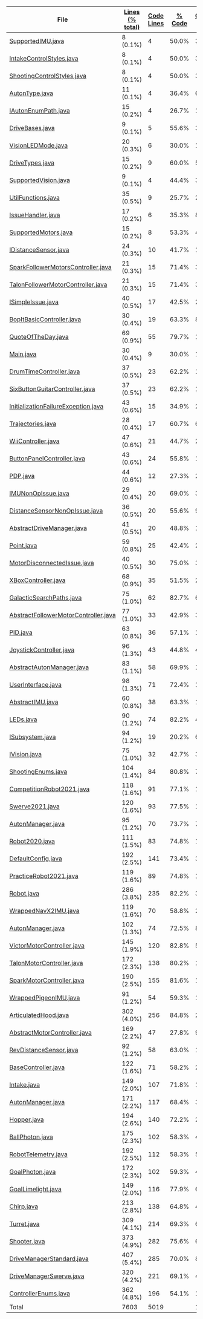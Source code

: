
|File|[Lines (% total)](https://github.com/Smaltin/CodeStats/tree/main/Statistics/LinesDescending.md/)|[Code Lines](https://github.com/Smaltin/CodeStats/tree/main/Statistics/CodeDescending.md/)|[% Code](https://github.com/Smaltin/CodeStats/tree/main/Statistics/ProportionCodeDescending.md/)|[Comment Lines](https://github.com/Smaltin/CodeStats/tree/main/Statistics/CommentsDescending.md/)|[% Comment](https://github.com/Smaltin/CodeStats/tree/main/Statistics/ProportionCommentsDescending.md/)|[Blank Lines](https://github.com/Smaltin/CodeStats/tree/main/Statistics/BlanksDescending.md/)|[% Blank](https://github.com/Smaltin/CodeStats/tree/main/Statistics/ProportionBlanksDescending.md/)|
| --- | --- | --- | --- | --- | --- | --- | --- |
|[SupportedIMU.java](https://github.com/Smaltin/CodeStats/tree/main/src/main/java/frc/telemetry/imu/SupportedIMU.java)|8 (0.1%)|4|50.0%|3|37.5%|1|12.5%|
|[IntakeControlStyles.java](https://github.com/Smaltin/CodeStats/tree/main/src/main/java/frc/ballstuff/intaking/IntakeControlStyles.java)|8 (0.1%)|4|50.0%|3|37.5%|1|12.5%|
|[ShootingControlStyles.java](https://github.com/Smaltin/CodeStats/tree/main/src/main/java/frc/ballstuff/shooting/ShootingControlStyles.java)|8 (0.1%)|4|50.0%|3|37.5%|1|12.5%|
|[AutonType.java](https://github.com/Smaltin/CodeStats/tree/main/src/main/java/frc/drive/auton/AutonType.java)|11 (0.1%)|4|36.4%|6|54.5%|1|9.1%|
|[IAutonEnumPath.java](https://github.com/Smaltin/CodeStats/tree/main/src/main/java/frc/drive/auton/IAutonEnumPath.java)|15 (0.2%)|4|26.7%|10|66.7%|1|6.7%|
|[DriveBases.java](https://github.com/Smaltin/CodeStats/tree/main/src/main/java/frc/drive/DriveBases.java)|9 (0.1%)|5|55.6%|3|33.3%|1|11.1%|
|[VisionLEDMode.java](https://github.com/Smaltin/CodeStats/tree/main/src/main/java/frc/vision/camera/VisionLEDMode.java)|20 (0.3%)|6|30.0%|13|65.0%|1|5.0%|
|[DriveTypes.java](https://github.com/Smaltin/CodeStats/tree/main/src/main/java/frc/drive/DriveTypes.java)|15 (0.2%)|9|60.0%|5|33.3%|1|6.7%|
|[SupportedVision.java](https://github.com/Smaltin/CodeStats/tree/main/src/main/java/frc/vision/camera/SupportedVision.java)|9 (0.1%)|4|44.4%|3|33.3%|2|22.2%|
|[UtilFunctions.java](https://github.com/Smaltin/CodeStats/tree/main/src/main/java/frc/misc/UtilFunctions.java)|35 (0.5%)|9|25.7%|24|68.6%|2|5.7%|
|[IssueHandler.java](https://github.com/Smaltin/CodeStats/tree/main/src/main/java/frc/selfdiagnostics/IssueHandler.java)|17 (0.2%)|6|35.3%|8|47.1%|3|17.6%|
|[SupportedMotors.java](https://github.com/Smaltin/CodeStats/tree/main/src/main/java/frc/motors/SupportedMotors.java)|15 (0.2%)|8|53.3%|4|26.7%|3|20.0%|
|[IDistanceSensor.java](https://github.com/Smaltin/CodeStats/tree/main/src/main/java/frc/vision/distancesensor/IDistanceSensor.java)|24 (0.3%)|10|41.7%|11|45.8%|3|12.5%|
|[SparkFollowerMotorsController.java](https://github.com/Smaltin/CodeStats/tree/main/src/main/java/frc/motors/followers/SparkFollowerMotorsController.java)|21 (0.3%)|15|71.4%|3|14.3%|3|14.3%|
|[TalonFollowerMotorController.java](https://github.com/Smaltin/CodeStats/tree/main/src/main/java/frc/motors/followers/TalonFollowerMotorController.java)|21 (0.3%)|15|71.4%|3|14.3%|3|14.3%|
|[ISimpleIssue.java](https://github.com/Smaltin/CodeStats/tree/main/src/main/java/frc/selfdiagnostics/ISimpleIssue.java)|40 (0.5%)|17|42.5%|20|50.0%|3|7.5%|
|[BopItBasicController.java](https://github.com/Smaltin/CodeStats/tree/main/src/main/java/frc/controllers/BopItBasicController.java)|30 (0.4%)|19|63.3%|8|26.7%|3|10.0%|
|[QuoteOfTheDay.java](https://github.com/Smaltin/CodeStats/tree/main/src/main/java/frc/misc/QuoteOfTheDay.java)|69 (0.9%)|55|79.7%|11|15.9%|3|4.3%|
|[Main.java](https://github.com/Smaltin/CodeStats/tree/main/src/main/java/frc/robot/Main.java)|30 (0.4%)|9|30.0%|17|56.7%|4|13.3%|
|[DrumTimeController.java](https://github.com/Smaltin/CodeStats/tree/main/src/main/java/frc/controllers/DrumTimeController.java)|37 (0.5%)|23|62.2%|10|27.0%|4|10.8%|
|[SixButtonGuitarController.java](https://github.com/Smaltin/CodeStats/tree/main/src/main/java/frc/controllers/SixButtonGuitarController.java)|37 (0.5%)|23|62.2%|10|27.0%|4|10.8%|
|[InitializationFailureException.java](https://github.com/Smaltin/CodeStats/tree/main/src/main/java/frc/misc/InitializationFailureException.java)|43 (0.6%)|15|34.9%|23|53.5%|5|11.6%|
|[Trajectories.java](https://github.com/Smaltin/CodeStats/tree/main/src/main/java/frc/drive/auton/followtrajectory/Trajectories.java)|28 (0.4%)|17|60.7%|6|21.4%|5|17.9%|
|[WiiController.java](https://github.com/Smaltin/CodeStats/tree/main/src/main/java/frc/controllers/WiiController.java)|47 (0.6%)|21|44.7%|21|44.7%|5|10.6%|
|[ButtonPanelController.java](https://github.com/Smaltin/CodeStats/tree/main/src/main/java/frc/controllers/ButtonPanelController.java)|43 (0.6%)|24|55.8%|14|32.6%|5|11.6%|
|[PDP.java](https://github.com/Smaltin/CodeStats/tree/main/src/main/java/frc/pdp/PDP.java)|44 (0.6%)|12|27.3%|26|59.1%|6|13.6%|
|[IMUNonOpIssue.java](https://github.com/Smaltin/CodeStats/tree/main/src/main/java/frc/selfdiagnostics/IMUNonOpIssue.java)|29 (0.4%)|20|69.0%|3|10.3%|6|20.7%|
|[DistanceSensorNonOpIssue.java](https://github.com/Smaltin/CodeStats/tree/main/src/main/java/frc/selfdiagnostics/DistanceSensorNonOpIssue.java)|36 (0.5%)|20|55.6%|9|25.0%|7|19.4%|
|[AbstractDriveManager.java](https://github.com/Smaltin/CodeStats/tree/main/src/main/java/frc/drive/AbstractDriveManager.java)|41 (0.5%)|20|48.8%|14|34.1%|7|17.1%|
|[Point.java](https://github.com/Smaltin/CodeStats/tree/main/src/main/java/frc/drive/auton/Point.java)|59 (0.8%)|25|42.4%|27|45.8%|7|11.9%|
|[MotorDisconnectedIssue.java](https://github.com/Smaltin/CodeStats/tree/main/src/main/java/frc/selfdiagnostics/MotorDisconnectedIssue.java)|40 (0.5%)|30|75.0%|3|7.5%|7|17.5%|
|[XBoxController.java](https://github.com/Smaltin/CodeStats/tree/main/src/main/java/frc/controllers/XBoxController.java)|68 (0.9%)|35|51.5%|26|38.2%|7|10.3%|
|[GalacticSearchPaths.java](https://github.com/Smaltin/CodeStats/tree/main/src/main/java/frc/drive/auton/galacticsearch/GalacticSearchPaths.java)|75 (1.0%)|62|82.7%|6|8.0%|7|9.3%|
|[AbstractFollowerMotorController.java](https://github.com/Smaltin/CodeStats/tree/main/src/main/java/frc/motors/followers/AbstractFollowerMotorController.java)|77 (1.0%)|33|42.9%|35|45.5%|9|11.7%|
|[PID.java](https://github.com/Smaltin/CodeStats/tree/main/src/main/java/frc/misc/PID.java)|63 (0.8%)|36|57.1%|18|28.6%|9|14.3%|
|[JoystickController.java](https://github.com/Smaltin/CodeStats/tree/main/src/main/java/frc/controllers/JoystickController.java)|96 (1.3%)|43|44.8%|44|45.8%|9|9.4%|
|[AbstractAutonManager.java](https://github.com/Smaltin/CodeStats/tree/main/src/main/java/frc/drive/auton/AbstractAutonManager.java)|83 (1.1%)|58|69.9%|15|18.1%|10|12.0%|
|[UserInterface.java](https://github.com/Smaltin/CodeStats/tree/main/src/main/java/frc/misc/UserInterface.java)|98 (1.3%)|71|72.4%|16|16.3%|11|11.2%|
|[AbstractIMU.java](https://github.com/Smaltin/CodeStats/tree/main/src/main/java/frc/telemetry/imu/AbstractIMU.java)|60 (0.8%)|38|63.3%|10|16.7%|12|20.0%|
|[LEDs.java](https://github.com/Smaltin/CodeStats/tree/main/src/main/java/frc/misc/LEDs.java)|90 (1.2%)|74|82.2%|4|4.4%|12|13.3%|
|[ISubsystem.java](https://github.com/Smaltin/CodeStats/tree/main/src/main/java/frc/misc/ISubsystem.java)|94 (1.2%)|19|20.2%|62|66.0%|13|13.8%|
|[IVision.java](https://github.com/Smaltin/CodeStats/tree/main/src/main/java/frc/vision/camera/IVision.java)|75 (1.0%)|32|42.7%|30|40.0%|13|17.3%|
|[ShootingEnums.java](https://github.com/Smaltin/CodeStats/tree/main/src/main/java/frc/ballstuff/shooting/ShootingEnums.java)|104 (1.4%)|84|80.8%|7|6.7%|13|12.5%|
|[CompetitionRobot2021.java](https://github.com/Smaltin/CodeStats/tree/main/src/main/java/frc/robot/robotconfigs/twentyone/CompetitionRobot2021.java)|118 (1.6%)|91|77.1%|10|8.5%|17|14.4%|
|[Swerve2021.java](https://github.com/Smaltin/CodeStats/tree/main/src/main/java/frc/robot/robotconfigs/twentyone/Swerve2021.java)|120 (1.6%)|93|77.5%|10|8.3%|17|14.2%|
|[AutonManager.java](https://github.com/Smaltin/CodeStats/tree/main/src/main/java/frc/drive/auton/followtrajectory/AutonManager.java)|95 (1.2%)|70|73.7%|7|7.4%|18|18.9%|
|[Robot2020.java](https://github.com/Smaltin/CodeStats/tree/main/src/main/java/frc/robot/robotconfigs/twentytwenty/Robot2020.java)|111 (1.5%)|83|74.8%|10|9.0%|18|16.2%|
|[DefaultConfig.java](https://github.com/Smaltin/CodeStats/tree/main/src/main/java/frc/robot/robotconfigs/DefaultConfig.java)|192 (2.5%)|141|73.4%|33|17.2%|18|9.4%|
|[PracticeRobot2021.java](https://github.com/Smaltin/CodeStats/tree/main/src/main/java/frc/robot/robotconfigs/twentyone/PracticeRobot2021.java)|119 (1.6%)|89|74.8%|11|9.2%|19|16.0%|
|[Robot.java](https://github.com/Smaltin/CodeStats/tree/main/src/main/java/frc/robot/Robot.java)|286 (3.8%)|235|82.2%|32|11.2%|19|6.6%|
|[WrappedNavX2IMU.java](https://github.com/Smaltin/CodeStats/tree/main/src/main/java/frc/telemetry/imu/WrappedNavX2IMU.java)|119 (1.6%)|70|58.8%|29|24.4%|20|16.8%|
|[AutonManager.java](https://github.com/Smaltin/CodeStats/tree/main/src/main/java/frc/drive/auton/galacticsearchscam/AutonManager.java)|102 (1.3%)|74|72.5%|8|7.8%|20|19.6%|
|[VictorMotorController.java](https://github.com/Smaltin/CodeStats/tree/main/src/main/java/frc/motors/VictorMotorController.java)|145 (1.9%)|120|82.8%|5|3.4%|20|13.8%|
|[TalonMotorController.java](https://github.com/Smaltin/CodeStats/tree/main/src/main/java/frc/motors/TalonMotorController.java)|172 (2.3%)|138|80.2%|13|7.6%|21|12.2%|
|[SparkMotorController.java](https://github.com/Smaltin/CodeStats/tree/main/src/main/java/frc/motors/SparkMotorController.java)|190 (2.5%)|155|81.6%|14|7.4%|21|11.1%|
|[WrappedPigeonIMU.java](https://github.com/Smaltin/CodeStats/tree/main/src/main/java/frc/telemetry/imu/WrappedPigeonIMU.java)|91 (1.2%)|54|59.3%|15|16.5%|22|24.2%|
|[ArticulatedHood.java](https://github.com/Smaltin/CodeStats/tree/main/src/main/java/frc/ballstuff/shooting/ArticulatedHood.java)|302 (4.0%)|256|84.8%|24|7.9%|22|7.3%|
|[AbstractMotorController.java](https://github.com/Smaltin/CodeStats/tree/main/src/main/java/frc/motors/AbstractMotorController.java)|169 (2.2%)|47|27.8%|99|58.6%|23|13.6%|
|[RevDistanceSensor.java](https://github.com/Smaltin/CodeStats/tree/main/src/main/java/frc/vision/distancesensor/RevDistanceSensor.java)|92 (1.2%)|58|63.0%|11|12.0%|23|25.0%|
|[BaseController.java](https://github.com/Smaltin/CodeStats/tree/main/src/main/java/frc/controllers/BaseController.java)|122 (1.6%)|71|58.2%|28|23.0%|23|18.9%|
|[Intake.java](https://github.com/Smaltin/CodeStats/tree/main/src/main/java/frc/ballstuff/intaking/Intake.java)|149 (2.0%)|107|71.8%|19|12.8%|23|15.4%|
|[AutonManager.java](https://github.com/Smaltin/CodeStats/tree/main/src/main/java/frc/drive/auton/galacticsearch/AutonManager.java)|171 (2.2%)|117|68.4%|31|18.1%|23|13.5%|
|[Hopper.java](https://github.com/Smaltin/CodeStats/tree/main/src/main/java/frc/ballstuff/intaking/Hopper.java)|194 (2.6%)|140|72.2%|29|14.9%|25|12.9%|
|[BallPhoton.java](https://github.com/Smaltin/CodeStats/tree/main/src/main/java/frc/vision/camera/BallPhoton.java)|175 (2.3%)|102|58.3%|47|26.9%|26|14.9%|
|[RobotTelemetry.java](https://github.com/Smaltin/CodeStats/tree/main/src/main/java/frc/telemetry/RobotTelemetry.java)|192 (2.5%)|112|58.3%|54|28.1%|26|13.5%|
|[GoalPhoton.java](https://github.com/Smaltin/CodeStats/tree/main/src/main/java/frc/vision/camera/GoalPhoton.java)|172 (2.3%)|102|59.3%|43|25.0%|27|15.7%|
|[GoalLimelight.java](https://github.com/Smaltin/CodeStats/tree/main/src/main/java/frc/vision/camera/GoalLimelight.java)|149 (2.0%)|116|77.9%|6|4.0%|27|18.1%|
|[Chirp.java](https://github.com/Smaltin/CodeStats/tree/main/src/main/java/frc/misc/Chirp.java)|213 (2.8%)|138|64.8%|48|22.5%|27|12.7%|
|[Turret.java](https://github.com/Smaltin/CodeStats/tree/main/src/main/java/frc/ballstuff/shooting/Turret.java)|309 (4.1%)|214|69.3%|67|21.7%|28|9.1%|
|[Shooter.java](https://github.com/Smaltin/CodeStats/tree/main/src/main/java/frc/ballstuff/shooting/Shooter.java)|373 (4.9%)|282|75.6%|62|16.6%|29|7.8%|
|[DriveManagerStandard.java](https://github.com/Smaltin/CodeStats/tree/main/src/main/java/frc/drive/DriveManagerStandard.java)|407 (5.4%)|285|70.0%|89|21.9%|33|8.1%|
|[DriveManagerSwerve.java](https://github.com/Smaltin/CodeStats/tree/main/src/main/java/frc/drive/DriveManagerSwerve.java)|320 (4.2%)|221|69.1%|48|15.0%|51|15.9%|
|[ControllerEnums.java](https://github.com/Smaltin/CodeStats/tree/main/src/main/java/frc/controllers/ControllerEnums.java)|362 (4.8%)|196|54.1%|110|30.4%|56|15.5%|
|Total|7603|5019| |1609| |975| |